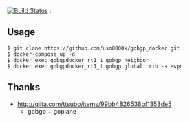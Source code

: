 [![Build Status](https://travis-ci.org/uso8000k/gobgp_docker.svg?branch=master)](https://travis-ci.org/uso8000k/gobgp_docker)
:
## Usage

```
$ git clone https://github.com/uso8000k/gobgp_docker.git
$ docker-compose up -d
$ docker exec gobgpdocker_rt1_1 gobgp neighbor
$ docker exec gobgpdocker_rt1_1 gobgp global  rib -a evpn
```

## Thanks

* http://qiita.com/ttsubo/items/99bb4826538bf1353de5
  - gobgp + goplane
